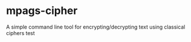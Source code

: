 # mpags-cipher
A simple command line tool for encrypting/decrypting text using classical ciphers
test
